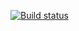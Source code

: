 [![Build status](https://ci.appveyor.com/api/projects/status/n14tpb02og037l67?svg=true)](https://ci.appveyor.com/project/Valeriya908/aqa-2-3-1)
